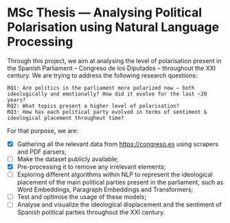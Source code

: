 # MSc Thesis — Analysing Political Polarisation using Natural Language Processing

Through this project, we aim at analysing the level of polarisation present in the Spanish Parliament – Congreso de los Diputados – throughout the XXI century. We are trying to address the following research questions:

```
RQ1: Are politics in the parliament more polarized now — both ideologically and emotionally? How did it evolve for the last ~20 years?
RQ2: What topics present a higher level of polarisation?
RQ3: How has each political party evolved in terms of sentiment & ideological placement throughout time?
```

For that purpose, we are:

- [x] Gathering all the relevant data from https://congreso.es using scrapers and PDF parsers;  
- [ ] Make the dataset publicly available;    
- [x] Pre-processing it to remove any irrelevant elements;  
- [ ] Exploring different algorithms within NLP to represent the ideological placement of the main political parties present in the parliament, such as Word Embeddings, Paragraph Embeddings and Transformers;  
- [ ] Test and optimise the usage of these models;  
- [ ] Analyse and visualize the ideological displacement and the sentiment of Spanish political parties throughout the XXI century.  
